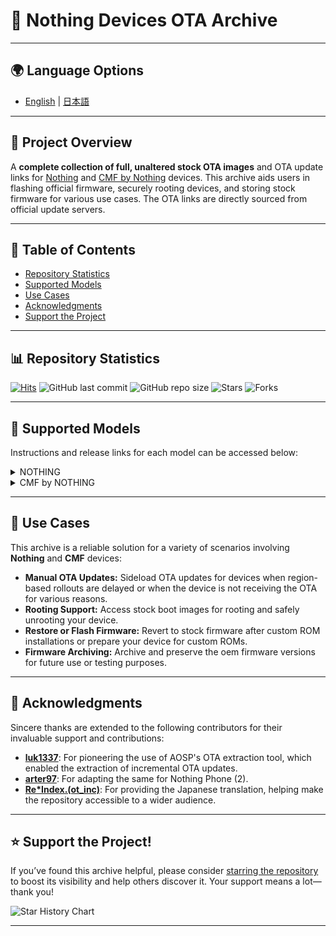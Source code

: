 # 🚀 Nothing Devices OTA Archive

---

## **🌍 Language Options**
- [English](#) | [日本語](/README_ja-JP.md)

---

## 📂 Project Overview

A **complete collection of full, unaltered stock OTA images** and OTA update links for [Nothing](https://nothing.tech/) and [CMF by Nothing](https://cmf.tech) devices. This archive aids users in flashing official firmware, securely rooting devices, and storing stock firmware for various use cases. The OTA links are directly sourced from official update servers.

---

## 📑 Table of Contents
- [Repository Statistics](#-table-of-contents)
- [Supported Models](#-supported-models)
- [Use Cases](#-use-cases)
- [Acknowledgments](#-acknowledgments)
- [Support the Project](#-support-the-project)

---

## 📊 Repository Statistics  

[![Hits](https://hits.seeyoufarm.com/api/count/incr/badge.svg?url=https%3A%2F%2Fgithub.com%2Fspike0en%2Fnothing_archive&count_bg=%23754400&title_bg=%235F5F5F&icon=awesomelists.svg&icon_color=%23E7E7E7&title=visitors&edge_flat=false)](https://github.com/spike0en/nothing_archive)
![GitHub last commit](https://img.shields.io/github/last-commit/spike0en/nothing_archive)
![GitHub repo size](https://img.shields.io/github/repo-size/spike0en/nothing_archive)
![Stars](https://img.shields.io/github/stars/spike0en/nothing_archive)
![Forks](https://img.shields.io/github/forks/spike0en/nothing_archive?label=Forks&logo=github)

---

## 📱 Supported Models

Instructions and release links for each model can be accessed below:

<details>
  <summary>NOTHING</summary>

  | Device Name       | Code Name    | Instructions                                    | Releases                                    |  
  |-------------------|--------------|------------------------------------------------|--------------------------------------------|  
  | **Phone (1)**     | Spacewar     | [Here](https://github.com/spike0en/nothing_archive/tree/spacewar) | [Here](https://github.com/spike0en/nothing_archive/releases?q=spacewar&expanded=true) |  
  | **Phone (2)**     | Pong         | [Here](https://github.com/spike0en/nothing_archive/tree/pong)     | [Here](https://github.com/spike0en/nothing_archive/releases?q=pong&expanded=true)     |  
  | **Phone (2a)**    | Pacman       | [Here](https://github.com/spike0en/nothing_archive/tree/pacman)   | [Here](https://github.com/spike0en/nothing_archive/releases?q=pacman&expanded=true)   |  
  | **Phone (2a) Plus** | PacmanPro   | [Here](https://github.com/spike0en/nothing_archive/tree/pacman)   | [Here](https://github.com/spike0en/nothing_archive/releases?q=pacman&expanded=true)   |  

</details>

<details>
  <summary>CMF by NOTHING</summary>

  | Device Name       | Code Name    | Instructions                                    | Releases                                    |  
  |-------------------|--------------|------------------------------------------------|--------------------------------------------|  
  | **Phone (1)**     | Tetris       | [Here](https://github.com/spike0en/nothing_archive/tree/tetris) | [Here](https://github.com/spike0en/nothing_archive/releases?q=tetris&expanded=true)   |  

</details>

---

## 📌 Use Cases  

This archive is a reliable solution for a variety of scenarios involving **Nothing** and **CMF** devices:

- **Manual OTA Updates:** Sideload OTA updates for devices when region-based rollouts are delayed or when the device is not receiving the OTA for various reasons.
- **Rooting Support:** Access stock boot images for rooting and safely unrooting your device.
- **Restore or Flash Firmware:** Revert to stock firmware after custom ROM installations or prepare your device for custom ROMs.
- **Firmware Archiving:** Archive and preserve the oem firmware versions for future use or testing purposes.

---

## 🤝 Acknowledgments

Sincere thanks are extended to the following contributors for their invaluable support and contributions:

- **[luk1337](https://github.com/luk1337/oplus_archive)**: For pioneering the use of AOSP's OTA extraction tool, which enabled the extraction of incremental OTA updates.
- **[arter97](https://github.com/arter97/nothing_archive)**: For adapting the same for Nothing Phone (2).
- **[Re*Index.(ot_inc)](https://github.com/reindex-ot)**: For providing the Japanese translation, helping make the repository accessible to a wider audience.

---

## ⭐ Support the Project!  

If you’ve found this archive helpful, please consider [starring the repository](https://github.com/spike0en/nothing_archive/stargazers) to boost its visibility and help others discover it. Your support means a lot—thank you!

<picture>
  <source media="(prefers-color-scheme: dark)" srcset="https://api.star-history.com/svg?repos=spike0en/nothing_archive&type=Date&theme=dark" />
  <source media="(prefers-color-scheme: light)" srcset="https://api.star-history.com/svg?repos=spike0en/nothing_archive&type=Date" />
  <img alt="Star History Chart" src="https://api.star-history.com/svg?repos=spike0en/nothing_archive&type=Date" />
</picture>  

---
